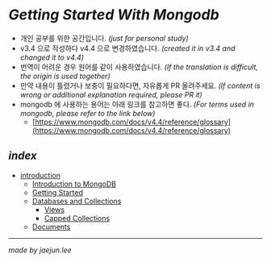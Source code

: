 # _Getting Started With Mongodb_
- 개인 공부를 위한 공간입니다. _(just for personal study)_
- v3.4 으로 작성하다 v4.4 으로 변경하였습니다. _(created it in v3.4 and changed it to v4.4)_
- 번역이 어려운 경우 원어를 같이 사용하였습니다. _(If the translation is difficult, the origin is used together)_
- 만약 내용이 틀렸거나 보충이 필요하다면, 자유롭게 PR 올려주세요. _(If content is wrong or additional explanation required, please PR it)_
- mongodb 에 사용하는 용어는 아래 링크를 참고하면 좋다. _(For terms used in mongodb, please refer to the link below)_
  - [https://www.mongodb.com/docs/v4.4/reference/glossary](https://www.mongodb.com/docs/v4.4/reference/glossary)

## _index_
- [introduction](https://github.com/jx2lee/getting-started-with-mongodb/tree/main/introduction)
  - [Introduction to MongoDB](https://github.com/jx2lee/getting-started-with-mongodb/tree/main/introduction/introduction-to-mongodb.md)
  - [Getting Started](https://github.com/jx2lee/getting-started-with-mongodb/tree/main/introduction/getting-started.md)
  - [Databases and Collections](https://github.com/jx2lee/getting-started-with-mongodb/tree/main/introduction/databases-and-collections/databases-and-collections.md)
    - [Views](https://github.com/jx2lee/getting-started-with-mongodb/tree/main/introduction/databases-and-collections/views.md)
    - [Capped Collections](https://github.com/jx2lee/getting-started-with-mongodb/tree/main/introduction/databases-and-collections/capped-collections.md)
  - [Documents](https://github.com/jx2lee/getting-started-with-mongodb/tree/main/introduction/documents.md)

---
_made by jaejun.lee_
